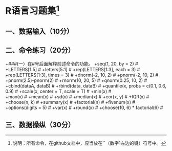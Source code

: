 # R语言习题集[^1]
[^1]:说明：所有命令，在github文档中，应当放在``（数字1左边的键）符号中。


## 一、数据输入（10分）    
## 二、命令练习（20分）
+###(一）在#号后面解释前述命令的功能。
+seq(1, 20, by = 2) #
+LETTERS[1:5] #
+letters[5:1] #
+rep(LETTERS[1:3], each = 3) #
+rep(LETTERS[1:3], times = 3) #
+dnorm(-2, 10, 2) #
+pnorm(-2, 10, 2) #
+pnorm(2.5)-pnorm(2) #
+rnorm(10, 20, 5) #
+qnorm(0.25, 10, 2) #
+cbind(dataA, dataB) #
+rbind(data, dataB) #
+quantile(x, probs = c(0.1, 0.6, 0.9) #
+scale(x, center = T, scale = T) #
+min(x) #  
+max(x) #
+mean(x) #
+sd(x) #
+median(x) #
+cor(x, y) #
+IQR(x) #
+choose(n, k) #
+summary(x) #
+factorial(n) #
+fivenum(x) #
+options(digits = 5) #
+var(x) #
+round(x) #
+choose(10, 6) * factorial(6) #
## 三、数据操纵（30分）

